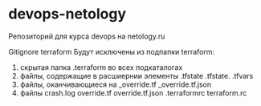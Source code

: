 # devops-netology

Репозиторий для курса devops на netology.ru

Gitignore terraform
Будут исключены из подпапки terraform:
1) скрытая папка .terraform во всех подкаталогах
2) файлы, содержащие в расшиернии элементы .tfstate .tfstate. .tfvars
3) файлы, оканчивающиеся на _override.tf _override.tf.json
4) файлы crash.log override.tf override.tf.json .terraformrc terraform.rc